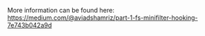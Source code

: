 More information can be found here: https://medium.com/@aviadshamriz/part-1-fs-minifilter-hooking-7e743b042a9d 
